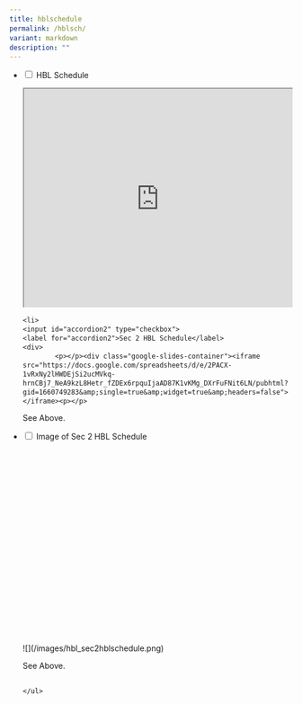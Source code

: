 ```yaml
---
title: hblschedule
permalink: /hblsch/
variant: markdown
description: ""
---
```

<style>
.google-slides-container{ position: relative; width: 100%; padding-top: 72%; overflow: hidden; } .google-slides-container iframe{ position: absolute; top: 0; left: 0; width: 100%; height: 100%; }
</style>


<ul class="jekyllcodex_accordion">
  <li>
    <input id="accordion1" type="checkbox">
    <label for="accordion1">HBL Schedule</label>
    <div>
			<p></p><div class="google-slides-container"><iframe src="https://docs.google.com/spreadsheets/d/e/2PACX-1vRxNy2lHWDEjSi2ucMVkq-hrnCBj7_NeA9kzL8Hetr_fZDEx6rpquIjaAD87K1vKMg_DXrFuFNit6LN/pubhtml?widget=true&amp;headers=false"></iframe><p></p>


<p>See Above.</p>
    </div>
	</div></li>  

	<li>
    <input id="accordion2" type="checkbox">
    <label for="accordion2">Sec 2 HBL Schedule</label>
    <div>
			<p></p><div class="google-slides-container"><iframe src="https://docs.google.com/spreadsheets/d/e/2PACX-1vRxNy2lHWDEjSi2ucMVkq-hrnCBj7_NeA9kzL8Hetr_fZDEx6rpquIjaAD87K1vKMg_DXrFuFNit6LN/pubhtml?gid=1660749283&amp;single=true&amp;widget=true&amp;headers=false"></iframe><p></p>


<p>See Above.</p>
	</div>
	</div></li>  

<li>
    <input id="accordion3" type="checkbox">
    <label for="accordion3">Image of Sec 2 HBL Schedule</label>
    <div>
			<p></p><div class="google-slides-container">![](/images/hbl_sec2hblschedule.png)<p></p>


<p>See Above.</p>
	</div>
	</div></li>  


	
	</ul>